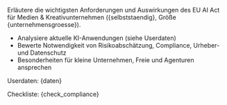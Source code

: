 Erläutere die wichtigsten Anforderungen und Auswirkungen des EU AI Act für Medien & Kreativunternehmen ({selbststaendig}, Größe {unternehmensgroesse}).

- Analysiere aktuelle KI-Anwendungen (siehe Userdaten)
- Bewerte Notwendigkeit von Risikoabschätzung, Compliance, Urheber- und Datenschutz
- Besonderheiten für kleine Unternehmen, Freie und Agenturen ansprechen

Userdaten:
{daten}

Checkliste:
{check_compliance}
